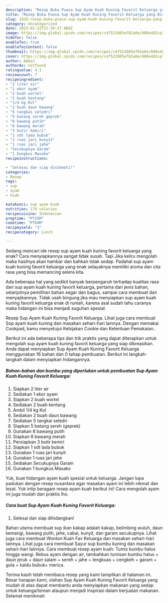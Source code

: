 ```yaml
---
description: "Resep Buka Puasa Sup Ayam Kuah Kuning Favorit Keluarga yang Bisa Manjain Lidah"
title: "Resep Buka Puasa Sup Ayam Kuah Kuning Favorit Keluarga yang Bisa Manjain Lidah"
slug: 2428-resep-buka-puasa-sup-ayam-kuah-kuning-favorit-keluarga-yang-bisa-manjain-lidah
category: Uncategorized
date: 2023-01-22T21:39:17.060Z
image: https://img-global.cpcdn.com/recipes/c47521085ef02a0e/680x482cq70/sup-ayam-kuah-kuning-favorit-keluarga-foto-resep-utama.jpg
hideToc: false
enableToc: true
enableTocContent: false
thumbnail: https://img-global.cpcdn.com/recipes/c47521085ef02a0e/680x482cq70/sup-ayam-kuah-kuning-favorit-keluarga-foto-resep-utama.jpg
cover: https://img-global.cpcdn.com/recipes/c47521085ef02a0e/680x482cq70/sup-ayam-kuah-kuning-favorit-keluarga-foto-resep-utama.jpg
author: Admin
authorAv: notfound
ratingvalue: 4.1
reviewcount: 7
recipeingredient:
- "2 liter air"
- "1 ekor ayam"
- "2 buah wortel"
- "2 buah kentang"
- "1/4 kg Kol"
- "2 buah daun bawang"
- "5 tangkai seledri"
- "5 batang sereh geprek"
- "8 bawang putih"
- "6 bawang merah"
- "3 butir kemiri"
- "1 sdt lada bubuk"
- "1 ruas jari kunyit"
- "1 ruas jari jahe"
- "Secukupnya Garam"
- "1 bungkus Masako"
recipeinstructions:

- "Selesai dan siap dinikmati!"
categories:
- Resep
tags:
- sup
- ayam
- kuah

katakunci: sup ayam kuah 
nutrition: 174 calories
recipecuisine: Indonesian
preptime: "PT25M"
cooktime: "PT54M"
recipeyield: "3"
recipecategory: Lunch

---
```



Sedang mencari ide resep sup ayam kuah kuning favorit keluarga yang enak? Cara menyiapkannya sangat tidak susah. Tapi Jika keliru mengolah maka hasilnya akan hambar dan bahkan tidak sedap. Padahal sup ayam kuah kuning favorit keluarga yang enak selayaknya memiliki aroma dan cita rasa yang bisa memancing selera kita.


Ada beberapa hal yang sedikit banyak berpengaruh terhadap kualitas rasa dari sup ayam kuah kuning favorit keluarga, pertama dari jenis bahan, selanjutnya pemilihan bahan segar dan bagus, sampai cara membuat dan menyajikannya. Tidak usah bingung jika mau menyiapkan sup ayam kuah kuning favorit keluarga enak di rumah, karena asal sudah tahu caranya maka hidangan ini bisa menjadi suguhan spesial.

Resep Sup Ayam Kuah Kuning Favorit Keluarga. Lihat juga cara membuat Sop ayam kuah kuning dan masakan sehari-hari lainnya. Dengan memakai Cookpad, kamu menyetujui Kebijakan Cookie dan Ketentuan Pemakaian..


Berikut ini ada beberapa tips dan trik praktis yang dapat diterapkan untuk mengolah sup ayam kuah kuning favorit keluarga yang siap dikreasikan. Anda dapat menyiapkan Sup Ayam Kuah Kuning Favorit Keluarga menggunakan 16 bahan dan 0 tahap pembuatan. Berikut ini langkah-langkah dalam menyiapkan hidangannya.

<!--inarticleads1-->

##### Bahan-bahan dan bumbu yang diperlukan untuk pembuatan Sup Ayam Kuah Kuning Favorit Keluarga:

1. Siapkan 2 liter air
1. Sediakan 1 ekor ayam
1. Siapkan 2 buah wortel
1. Sediakan 2 buah kentang
1. Ambil 1/4 kg Kol
1. Sediakan 2 buah daun bawang
1. Sediakan 5 tangkai seledri
1. Siapkan 5 batang sereh (geprek)
1. Gunakan 8 bawang putih
1. Siapkan 6 bawang merah
1. Persiapkan 3 butir kemiri
1. Siapkan 1 sdt lada bubuk
1. Gunakan 1 ruas jari kunyit
1. Gunakan 1 ruas jari jahe
1. Sediakan Secukupnya Garam
1. Gunakan 1 bungkus Masako


Yuk, buat hidangan ayam kuah spesial untuk keluarga. Jangan lupa padukan dengan resep nusantara agar masakan ayam ini lebih nikmat dan lezat. Yuk intip beragam resep ayam kuah berikut ini! Cara mengolah ayam ini juga mudah dan praktis lho. 

<!--inarticleads2-->

##### Cara buat Sup Ayam Kuah Kuning Favorit Keluarga:


1. Selesai dan siap dihidangkan!

Bahan utama membuat sup ikan kakap adalah kakap, belimbing wuluh, daun kemangi, bawang putih, jahe, cabai, kunyit, dan garam secukupnya. Lihat juga cara membuat Wonton Kuah Fav Keluarga dan masakan sehari-hari lainnya. Lihat juga cara membuat Sayur sup bumbu kuning dan masakan sehari-hari lainnya. Cara membuat resep ayam kuah: Tumis bumbu halus hingga wangi. Rebus ayam dengan air, tambahkan tumisan bumbu halus + daun jeruk + daun salam + sereh + jahe + lengkuas + cengkeh + garam + gula + kaldu bubuk+ merica. 

Terima kasih telah membaca resep yang kami tampilkan di halaman ini. Besar harapan kami, olahan Sup Ayam Kuah Kuning Favorit Keluarga yang mudah di atas dapat membantu anda menyiapkan makanan yang sedap untuk keluarga/teman ataupun menjadi inspirasi dalam berjualan makanan. Selamat menikmati
